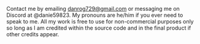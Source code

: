 Contact me by emailing danrog729@gmail.com or messaging me on Discord at @danie59823.
My pronouns are he/him if you ever need to speak to me.
All my work is free to use for non-commercial purposes only so long as I am credited within the source code and in the final product if other credits appear.
